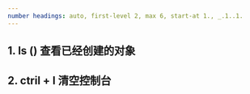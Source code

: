 ```yaml
---
number headings: auto, first-level 2, max 6, start-at 1., _.1..1.
---
```


## 1. ls ()  查看已经创建的对象

## 2. ctril + l 清空控制台

